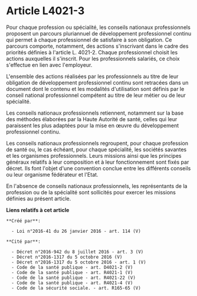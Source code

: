 # Article L4021-3

Pour chaque profession ou spécialité, les conseils nationaux professionnels proposent un parcours pluriannuel de
développement professionnel continu qui permet à chaque professionnel de satisfaire à son obligation. Ce parcours comporte,
notamment, des actions s'inscrivant dans le cadre des priorités définies à l'article L. 4021-2. Chaque professionnel choisit
les actions auxquelles il s'inscrit. Pour les professionnels salariés, ce choix s'effectue en lien avec l'employeur.

L'ensemble des actions réalisées par les professionnels au titre de leur obligation de développement professionnel continu
sont retracées dans un document dont le contenu et les modalités d'utilisation sont définis par le conseil national
professionnel compétent au titre de leur métier ou de leur spécialité.

Les conseils nationaux professionnels retiennent, notamment sur la base des méthodes élaborées par la Haute Autorité de
santé, celles qui leur paraissent les plus adaptées pour la mise en œuvre du développement professionnel continu.

Les conseils nationaux professionnels regroupent, pour chaque profession de santé ou, le cas échéant, pour chaque spécialité,
les sociétés savantes et les organismes professionnels. Leurs missions ainsi que les principes généraux relatifs à leur
composition et à leur fonctionnement sont fixés par décret. Ils font l'objet d'une convention conclue entre les différents
conseils ou leur organisme fédérateur et l'Etat.

En l'absence de conseils nationaux professionnels, les représentants de la profession ou de la spécialité sont sollicités
pour exercer les missions définies au présent article.

**Liens relatifs à cet article**

	**Créé par**:

	  - Loi n°2016-41 du 26 janvier 2016 - art. 114 (V)

	**Cité par**:

	  - Décret n°2016-942 du 8 juillet 2016 - art. 3 (V)
	  - Décret n°2016-1317 du 5 octobre 2016 (V)
	  - Décret n°2016-1317 du 5 octobre 2016 - art. 1 (V)
	  - Code de la santé publique - art. D4021-2 (V)
	  - Code de la santé publique - art. R4021-1 (V)
	  - Code de la santé publique - art. R4021-22 (V)
	  - Code de la santé publique - art. R4021-4 (V)
	  - Code de la sécurité sociale. - art. R165-65 (V)
